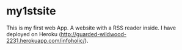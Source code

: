 my1stsite
=========

This is my first web App.
A website with a RSS reader inside.
I have deployed on Heroku (http://guarded-wildwood-2231.herokuapp.com/infoholic/).
